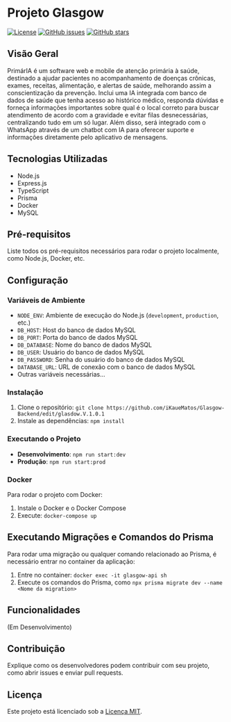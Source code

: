 # Projeto Glasgow

[![License](https://img.shields.io/badge/License-MIT-blue.svg)](https://opensource.org/licenses/MIT)
[![GitHub issues](https://img.shields.io/github/issues/iKaueMatos/Glasgow)](https://github.com/iKaueMatos/Glasgow/issues)
[![GitHub stars](https://img.shields.io/github/stars/iKaueMatos/Glasgow)](https://github.com/iKaueMatos/Glasgow/stargazers)

## Visão Geral

PrimárIA é um software web e mobile de atenção primária à saúde, destinado a ajudar
pacientes no acompanhamento de doenças crônicas, exames, receitas, alimentação, e
alertas de saúde, melhorando assim a conscientização da prevenção. Inclui uma IA
integrada com banco de dados de saúde que tenha acesso ao histórico médico, responda
dúvidas e forneça informações importantes sobre qual é o local correto para buscar
atendimento de acordo com a gravidade e evitar filas desnecessárias, centralizando tudo
em um só lugar. Além disso, será integrado com o WhatsApp através de um chatbot com
IA para oferecer suporte e informações diretamente pelo aplicativo de mensagens.

## Tecnologias Utilizadas

- Node.js
- Express.js
- TypeScript
- Prisma
- Docker
- MySQL

## Pré-requisitos

Liste todos os pré-requisitos necessários para rodar o projeto localmente, como Node.js, Docker, etc.

## Configuração

### Variáveis de Ambiente

- `NODE_ENV`: Ambiente de execução do Node.js (`development`, `production`, etc.)
- `DB_HOST`: Host do banco de dados MySQL
- `DB_PORT`: Porta do banco de dados MySQL
- `DB_DATABASE`: Nome do banco de dados MySQL
- `DB_USER`: Usuário do banco de dados MySQL
- `DB_PASSWORD`: Senha do usuário do banco de dados MySQL
- `DATABASE_URL`: URL de conexão com o banco de dados MySQL
- Outras variáveis necessárias...

### Instalação

1. Clone o repositório: `git clone https://github.com/iKaueMatos/Glasgow-Backend/edit/glasdow.V.1.0.1`
2. Instale as dependências: `npm install`

### Executando o Projeto

- **Desenvolvimento**: `npm run start:dev`
- **Produção**: `npm run start:prod`

### Docker

Para rodar o projeto com Docker:

1. Instale o Docker e o Docker Compose
2. Execute: `docker-compose up`

## Executando Migrações e Comandos do Prisma
Para rodar uma migração ou qualquer comando relacionado ao Prisma, é necessário entrar no container da aplicação:

1. Entre no container: `docker exec -it glasgow-api sh`
2. Execute os comandos do Prisma, como `npx prisma migrate dev --name <Nome da migration>` 

## Funcionalidades

(Em Desenvolvimento)

## Contribuição

Explique como os desenvolvedores podem contribuir com seu projeto, como abrir issues e enviar pull requests.

## Licença

Este projeto está licenciado sob a [Licença MIT](https://opensource.org/licenses/MIT).
